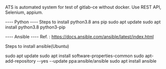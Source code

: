ATS is automated system for test of gitlab-ce without docker.
Use REST API, Selenium, appium.

---- Python ----
Steps to install python3.8 ans pip
sudo apt update
sudo apt install python3.8 python3-pip

---- Ansible ----
Ref. : https://docs.ansible.com/ansible/latest/index.html

Steps to install ansible(Ubuntu)

sudo apt update
sudo apt install software-properties-common
sudo apt-add-repository --yes --update ppa:ansible/ansible
sudo apt install ansible